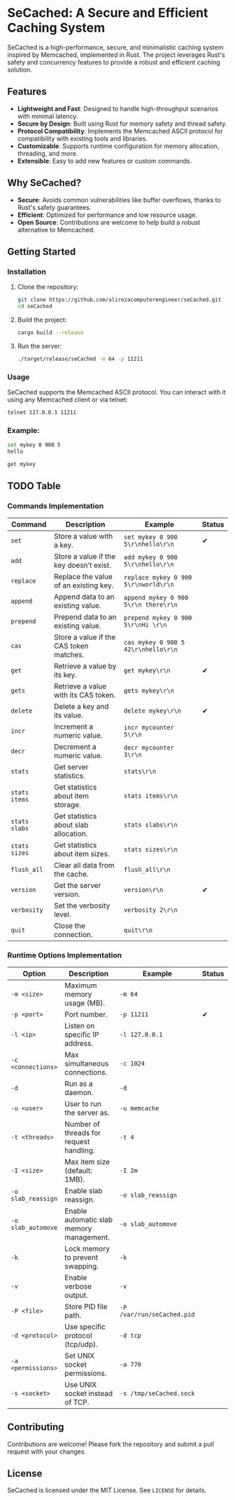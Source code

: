# SeCached: A Secure and Efficient Caching System

SeCached is a high-performance, secure, and minimalistic caching system inspired by Memcached, implemented in Rust. The project leverages Rust's safety and concurrency features to provide a robust and efficient caching solution.

## Features
- **Lightweight and Fast**: Designed to handle high-throughput scenarios with minimal latency.
- **Secure by Design**: Built using Rust for memory safety and thread safety.
- **Protocol Compatibility**: Implements the Memcached ASCII protocol for compatibility with existing tools and libraries.
- **Customizable**: Supports runtime configuration for memory allocation, threading, and more.
- **Extensible**: Easy to add new features or custom commands.

## Why SeCached?
- **Secure**: Avoids common vulnerabilities like buffer overflows, thanks to Rust's safety guarantees.
- **Efficient**: Optimized for performance and low resource usage.
- **Open Source**: Contributions are welcome to help build a robust alternative to Memcached.

## Getting Started
### Installation
1. Clone the repository:
   ```bash
   git clone https://github.com/alirezacomputerengineer/seCached.git
   cd seCached
   ```
2. Build the project:
   ```bash
   cargo build --release
   ```
3. Run the server:
   ```bash
   ./target/release/seCached -m 64 -p 11211
   ```

### Usage
SeCached supports the Memcached ASCII protocol. You can interact with it using any Memcached client or via telnet:
```bash
telnet 127.0.0.1 11211
```
### Example:
```bash
set mykey 0 900 5
hello

get mykey
```

## TODO Table
### Commands Implementation
| **Command**       | **Description**                               | **Example**                          | **Status** |
|--------------------|-----------------------------------------------|---------------------------------------|------------|
| `set`             | Store a value with a key.                    | `set mykey 0 900 5\r\nhello\r\n`   |     ✔      |
| `add`             | Store a value if the key doesn’t exist.     | `add mykey 0 900 5\r\nhello\r\n`   |            |
| `replace`         | Replace the value of an existing key.        | `replace mykey 0 900 5\r\nworld\r\n` |            |
| `append`          | Append data to an existing value.            | `append mykey 0 900 5\r\n there\r\n` |            |
| `prepend`         | Prepend data to an existing value.           | `prepend mykey 0 900 5\r\nHi \r\n` |            |
| `cas`             | Store a value if the CAS token matches.      | `cas mykey 0 900 5 42\r\nhello\r\n` |            |
| `get`             | Retrieve a value by its key.                 | `get mykey\r\n`                    |     ✔      |
| `gets`            | Retrieve a value with its CAS token.         | `gets mykey\r\n`                   |            |
| `delete`          | Delete a key and its value.                  | `delete mykey\r\n`                 |     ✔      |
| `incr`            | Increment a numeric value.                   | `incr mycounter 5\r\n`             |            |
| `decr`            | Decrement a numeric value.                   | `decr mycounter 3\r\n`             |            |
| `stats`           | Get server statistics.                       | `stats\r\n`                        |            |
| `stats items`     | Get statistics about item storage.           | `stats items\r\n`                  |            |
| `stats slabs`     | Get statistics about slab allocation.        | `stats slabs\r\n`                  |            |
| `stats sizes`     | Get statistics about item sizes.             | `stats sizes\r\n`                  |            |
| `flush_all`       | Clear all data from the cache.               | `flush_all\r\n`                    |            |
| `version`         | Get the server version.                      | `version\r\n`                      |     ✔      |
| `verbosity`       | Set the verbosity level.                     | `verbosity 2\r\n`                  |            |
| `quit`            | Close the connection.                        | `quit\r\n`                         |            |

### Runtime Options Implementation
| **Option**         | **Description**                              | **Example**                  | **Status** |
|--------------------|----------------------------------------------|------------------------------|------------|
| `-m <size>`       | Maximum memory usage (MB).                  | `-m 64`                     |            |
| `-p <port>`       | Port number.                                | `-p 11211`                  |      ✔     |
| `-l <ip>`         | Listen on specific IP address.              | `-l 127.0.0.1`              |            |
| `-c <connections>`| Max simultaneous connections.               | `-c 1024`                   |            |
| `-d`              | Run as a daemon.                            | `-d`                        |            |
| `-u <user>`       | User to run the server as.                  | `-u memcache`               |            |
| `-t <threads>`    | Number of threads for request handling.      | `-t 4`                      |            |
| `-I <size>`       | Max item size (default: 1MB).               | `-I 2m`                     |            |
| `-o slab_reassign`| Enable slab reassign.                        | `-o slab_reassign`          |            |
| `-o slab_automove`| Enable automatic slab memory management.     | `-o slab_automove`          |            |
| `-k`              | Lock memory to prevent swapping.             | `-k`                        |            |
| `-v`              | Enable verbose output.                      | `-v`                        |            |
| `-P <file>`       | Store PID file path.                        | `-P /var/run/seCached.pid`  |            |
| `-d <protocol>`   | Use specific protocol (tcp/udp).            | `-d tcp`                    |            |
| `-a <permissions>`| Set UNIX socket permissions.                | `-a 770`                    |            |
| `-s <socket>`     | Use UNIX socket instead of TCP.             | `-s /tmp/seCached.sock`     |            |

## Contributing
Contributions are welcome! Please fork the repository and submit a pull request with your changes.

## License
SeCached is licensed under the MIT License. See `LICENSE` for details.

